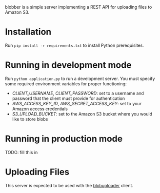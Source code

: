 blobber is a simple server implementing a REST API for uploading files to Amazon S3.

Installation
============
Run `pip install -r requirements.txt` to install Python prerequisites.

Running in development mode
===========================
Run `python application.py` to run a development server. You must specify some required environment variables for proper functioning:

* *CLIENT_USERNAME*, *CLIENT_PASSWORD*: set to a username and password that the client must provide for authentication
* *AWS_ACCESS_KEY_ID*, *AWS_SECRET_ACCESS_KEY*: set to your Amazon access credentials
* *S3_UPLOAD_BUCKET*: set to the Amazon S3 bucket where you would like to store blobs

Running in production mode
==========================
TODO: fill this in

Uploading Files
===============
This server is expected to be used with the [blobuploader] client.

[blobuploader]: https://github.com/MihaiTabara/blobuploader
